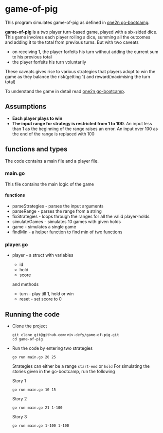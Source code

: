 # game-of-pig
This program simulates game-of-pig as defined in [one2n go-bootcamp](https://playbook.one2n.in/go-bootcamp/go-projects/a-game-of-pig/a-game-of-pig-exercise). 

**game-of-pig** is a two player turn-based game, played with a six-sided dice. This game involves each player rolling a dice, summing all the outcomes and adding it to the total from previous turns. But with two caveats
- on receiving 1, the player forfeits his turn without adding the current sum to his previous total
- the player forfeits his turn voluntarily

These caveats gives rise to various strategies that players adopt to win the game as they balance the risk(getting 1) and reward(maximising the turn total)

To understand the game in detail read [one2n go-bootcamp](https://playbook.one2n.in/go-bootcamp/go-projects/a-game-of-pig/a-game-of-pig-exercise).

## Assumptions
- **Each player plays to win**
- **The input range for strategy is restricted from 1 to 100**. An input less than 1 as the beginning of the range raises an error. An input over 100 as the end of the range is replaced with 100

## functions and types
The code contains a main file and a player file. 
### main.go
This file contains the main logic of the game
#### functions
- parseStrategies - parses the input arguments
- parseRange - parses the range from a string
- fixStrategies - loops through the ranges for all the valid player-holds
- simulateGames - simulates 10 games with given holds
- game - simulates a single game
- findMin - a helper function to find min of two functions
### player.go
- player - a struct with variables
    - id
    - hold
    - score

    and methods
    - turn - play till 1, hold or win
    - reset - set score to 0

## Running the code
- Clone the project
    ```
    git clone git@github.com:viv-defy/game-of-pig.git
    cd game-of-pig
    ```
- Run the code by entering two strategies
    ```
    go run main.go 20 25
    ```
    Strategies can either be a range `start-end` or `hold` 
    For simulating the stories given in the go-bootcamp, run the following

    Story 1
    ```
    go run main.go 10 15
    ```
    Story 2
    ```
    go run main.go 21 1-100
    ```
    Story 3
    ```
    go run main.go 1-100 1-100
    ```
